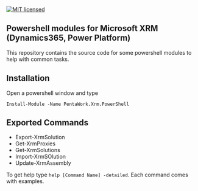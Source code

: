 [![MIT licensed](https://img.shields.io/badge/license-MIT-blue.svg)](https://github.com/pentawork-solutions/PentaWork.Xrm.PowerShell/master/LICENSE)

Powershell modules for Microsoft XRM (Dynamics365, Power Platform)
------------------

This repository contains the source code for some powershell modules to help with common tasks.

Installation
---

Open a powershell window and type

```
Install-Module -Name PentaWork.Xrm.PowerShell 
```

Exported Commands
---

- Export-XrmSolution
- Get-XrmProxies
- Get-XrmSolutions
- Import-XrmSOlution
- Update-XrmAssembly

To get help type ```help [Command Name] -detailed```. Each command comes with examples. 